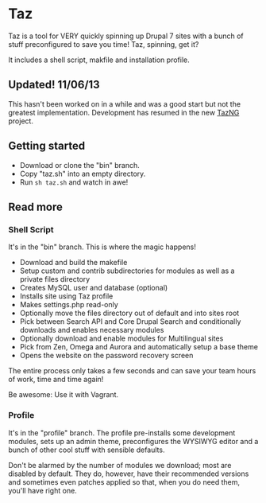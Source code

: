 # Taz

Taz is a tool for VERY quickly spinning up Drupal 7 sites with a bunch of stuff preconfigured to save you time! Taz, spinning, get it?

It includes a shell script, makfile and installation profile.

## Updated! 11/06/13

This hasn't been worked on in a while and was a good start but not the greatest implementation.
Development has resumed in the new [TazNG](https://github.com/alexweber/TazNG) project.

## Getting started

* Download or clone the "bin" branch.
* Copy "taz.sh" into an empty directory.
* Run ```sh taz.sh``` and watch in awe!

## Read more

### Shell Script

It's in the "bin" branch.
This is where the magic happens!

* Download and build the makefile
* Setup custom and contrib subdirectories for modules as well as a private files directory
* Creates MySQL user and database (optional)
* Installs site using Taz profile
* Makes settings.php read-only
* Optionally move the files directory out of default and into sites root
* Pick between Search API and Core Drupal Search and conditionally downloads and enables necessary modules
* Optionally download and enable modules for Multilingual sites
* Pick from Zen, Omega and Aurora and automatically setup a base theme
* Opens the website on the password recovery screen

The entire process only takes a few seconds and can save your team hours of work, time and time again!

Be awesome: Use it with Vagrant.

### Profile

It's in the "profile" branch.
The profile pre-installs some development modules, sets up an admin theme, preconfigures the WYSIWYG editor and a bunch of other cool stuff with sensible defaults.

Don't be alarmed by the number of modules we download; most are disabled by default.
They do, however, have their recommended versions and sometimes even patches applied so that, when you do need them, you'll have right one.
